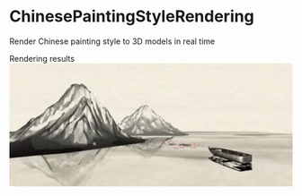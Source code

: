 # ChinesePaintingStyleRendering
Render Chinese painting style to 3D models in real time

Rendering results
![image](http://github.com/Britjeans/ChinesePaintingStyleRendering/raw/master/images/captured.jpeg)

